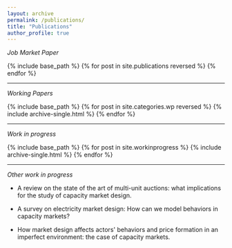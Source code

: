 ```yaml
---
layout: archive
permalink: /publications/
title: "Publications"
author_profile: true
---
```




_Job Market Paper_

{% include base_path %}
{% for post in site.publications reversed %}
{% endfor %}

----


_Working Papers_


{% include base_path %}
{% for post in site.categories.wp reversed %}
  {% include archive-single.html %}
{% endfor %}

-----

_Work in progress_


{% include base_path %}
{% for post in site.workinprogress %}
  {% include archive-single.html %}
{% endfor %}

------

_Other work in progress_


  * A review on the state of the art of multi-unit auctions: what implications for the study of capacity market design.

  * A survey on electricity market design: How can we model behaviors in capacity markets?
  
  * How market design affects actors' behaviors and price formation in an imperfect environment: the case of capacity markets. 



